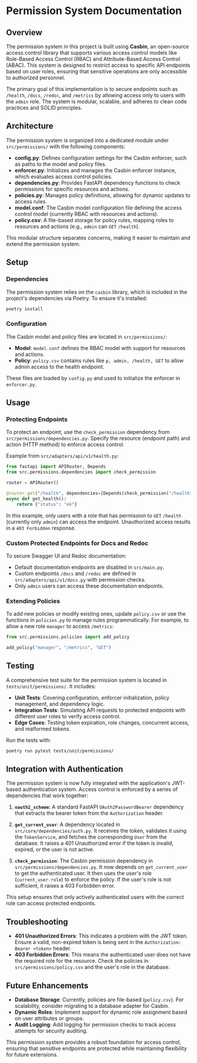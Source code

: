 # Permission System Documentation

## Overview

The permission system in this project is built using **Casbin**, an open-source access control library that supports various access control models like Role-Based Access Control (RBAC) and Attribute-Based Access Control (ABAC). This system is designed to restrict access to specific API endpoints based on user roles, ensuring that sensitive operations are only accessible to authorized personnel.

The primary goal of this implementation is to secure endpoints such as `/health`, `/docs`, `/redoc`, and `/metrics` by allowing access only to users with the `admin` role. The system is modular, scalable, and adheres to clean code practices and SOLID principles.

## Architecture

The permission system is organized into a dedicated module under `src/permissions/` with the following components:

- **config.py**: Defines configuration settings for the Casbin enforcer, such as paths to the model and policy files.
- **enforcer.py**: Initializes and manages the Casbin enforcer instance, which evaluates access control policies.
- **dependencies.py**: Provides FastAPI dependency functions to check permissions for specific resources and actions.
- **policies.py**: Manages policy definitions, allowing for dynamic updates to access rules.
- **model.conf**: The Casbin model configuration file defining the access control model (currently RBAC with resources and actions).
- **policy.csv**: A file-based storage for policy rules, mapping roles to resources and actions (e.g., `admin` can `GET` `/health`).

This modular structure separates concerns, making it easier to maintain and extend the permission system.

## Setup

### Dependencies

The permission system relies on the `casbin` library, which is included in the project's dependencies via Poetry. To ensure it's installed:

```bash
poetry install
```

### Configuration

The Casbin model and policy files are located in `src/permissions/`:
- **Model**: `model.conf` defines the RBAC model with support for resources and actions.
- **Policy**: `policy.csv` contains rules like `p, admin, /health, GET` to allow admin access to the health endpoint.

These files are loaded by `config.py` and used to initialize the enforcer in `enforcer.py`.

## Usage

### Protecting Endpoints

To protect an endpoint, use the `check_permission` dependency from `src/permissions/dependencies.py`. Specify the resource (endpoint path) and action (HTTP method) to enforce access control.

Example from `src/adapters/api/v1/health.py`:

```python
from fastapi import APIRouter, Depends
from src.permissions.dependencies import check_permission

router = APIRouter()

@router.get("/health", dependencies=[Depends(check_permission("/health", "GET"))])
async def get_health():
    return {"status": "ok"}
```

In this example, only users with a role that has permission to `GET` `/health` (currently only `admin`) can access the endpoint. Unauthorized access results in a `403 Forbidden` response.

### Custom Protected Endpoints for Docs and Redoc

To secure Swagger UI and Redoc documentation:
- Default documentation endpoints are disabled in `src/main.py`.
- Custom endpoints `/docs` and `/redoc` are defined in `src/adapters/api/v1/docs.py` with permission checks.
- Only `admin` users can access these documentation endpoints.

### Extending Policies

To add new policies or modify existing ones, update `policy.csv` or use the functions in `policies.py` to manage rules programmatically. For example, to allow a new role `manager` to access `/metrics`:

```python
from src.permissions.policies import add_policy

add_policy("manager", "/metrics", "GET")
```

## Testing

A comprehensive test suite for the permission system is located in `tests/unit/permissions/`. It includes:

- **Unit Tests**: Covering configuration, enforcer initialization, policy management, and dependency logic.
- **Integration Tests**: Simulating API requests to protected endpoints with different user roles to verify access control.
- **Edge Cases**: Testing token expiration, role changes, concurrent access, and malformed tokens.

Run the tests with:

```bash
poetry run pytest tests/unit/permissions/
```

## Integration with Authentication

The permission system is now fully integrated with the application's JWT-based authentication system. Access control is enforced by a series of dependencies that work together:

1. **`oauth2_scheme`**: A standard FastAPI `OAuth2PasswordBearer` dependency that extracts the bearer token from the `Authorization` header.

2. **`get_current_user`**: A dependency located in `src/core/dependencies/auth.py`. It receives the token, validates it using the `TokenService`, and fetches the corresponding `User` from the database. It raises a 401 Unauthorized error if the token is invalid, expired, or the user is not active.

3. **`check_permission`**: The Casbin permission dependency in `src/permissions/dependencies.py`. It now depends on `get_current_user` to get the authenticated user. It then uses the user's role (`current_user.role`) to enforce the policy. If the user's role is not sufficient, it raises a 403 Forbidden error.

This setup ensures that only actively authenticated users with the correct role can access protected endpoints.

## Troubleshooting

- **401 Unauthorized Errors**: This indicates a problem with the JWT token. Ensure a valid, non-expired token is being sent in the `Authorization: Bearer <token>` header.
- **403 Forbidden Errors**: This means the authenticated user does not have the required role for the resource. Check the policies in `src/permissions/policy.csv` and the user's role in the database.

## Future Enhancements

- **Database Storage**: Currently, policies are file-based (`policy.csv`). For scalability, consider migrating to a database adapter for Casbin.
- **Dynamic Roles**: Implement support for dynamic role assignment based on user attributes or groups.
- **Audit Logging**: Add logging for permission checks to track access attempts for security auditing.

This permission system provides a robust foundation for access control, ensuring that sensitive endpoints are protected while maintaining flexibility for future extensions. 